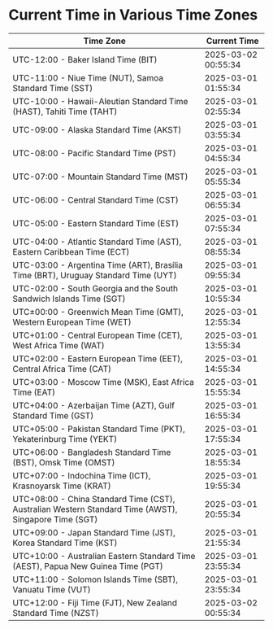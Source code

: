 # Current Time in Various Time Zones

| Time Zone | Current Time |
|-----------|--------------|
| UTC-12:00 - Baker Island Time (BIT) | 2025-03-02 00:55:34 |
| UTC-11:00 - Niue Time (NUT), Samoa Standard Time (SST) | 2025-03-01 01:55:34 |
| UTC-10:00 - Hawaii-Aleutian Standard Time (HAST), Tahiti Time (TAHT) | 2025-03-01 02:55:34 |
| UTC-09:00 - Alaska Standard Time (AKST) | 2025-03-01 03:55:34 |
| UTC-08:00 - Pacific Standard Time (PST) | 2025-03-01 04:55:34 |
| UTC-07:00 - Mountain Standard Time (MST) | 2025-03-01 05:55:34 |
| UTC-06:00 - Central Standard Time (CST) | 2025-03-01 06:55:34 |
| UTC-05:00 - Eastern Standard Time (EST) | 2025-03-01 07:55:34 |
| UTC-04:00 - Atlantic Standard Time (AST), Eastern Caribbean Time (ECT) | 2025-03-01 08:55:34 |
| UTC-03:00 - Argentina Time (ART), Brasília Time (BRT), Uruguay Standard Time (UYT) | 2025-03-01 09:55:34 |
| UTC-02:00 - South Georgia and the South Sandwich Islands Time (SGT) | 2025-03-01 10:55:34 |
| UTC±00:00 - Greenwich Mean Time (GMT), Western European Time (WET) | 2025-03-01 12:55:34 |
| UTC+01:00 - Central European Time (CET), West Africa Time (WAT) | 2025-03-01 13:55:34 |
| UTC+02:00 - Eastern European Time (EET), Central Africa Time (CAT) | 2025-03-01 14:55:34 |
| UTC+03:00 - Moscow Time (MSK), East Africa Time (EAT) | 2025-03-01 15:55:34 |
| UTC+04:00 - Azerbaijan Time (AZT), Gulf Standard Time (GST) | 2025-03-01 16:55:34 |
| UTC+05:00 - Pakistan Standard Time (PKT), Yekaterinburg Time (YEKT) | 2025-03-01 17:55:34 |
| UTC+06:00 - Bangladesh Standard Time (BST), Omsk Time (OMST) | 2025-03-01 18:55:34 |
| UTC+07:00 - Indochina Time (ICT), Krasnoyarsk Time (KRAT) | 2025-03-01 19:55:34 |
| UTC+08:00 - China Standard Time (CST), Australian Western Standard Time (AWST), Singapore Time (SGT) | 2025-03-01 20:55:34 |
| UTC+09:00 - Japan Standard Time (JST), Korea Standard Time (KST) | 2025-03-01 21:55:34 |
| UTC+10:00 - Australian Eastern Standard Time (AEST), Papua New Guinea Time (PGT) | 2025-03-01 23:55:34 |
| UTC+11:00 - Solomon Islands Time (SBT), Vanuatu Time (VUT) | 2025-03-01 23:55:34 |
| UTC+12:00 - Fiji Time (FJT), New Zealand Standard Time (NZST) | 2025-03-02 00:55:34 |

